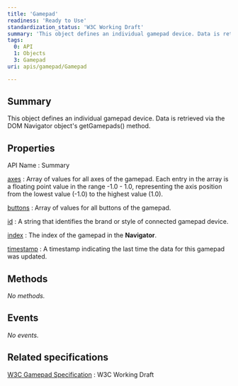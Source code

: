 ```yaml
---
title: 'Gamepad'
readiness: 'Ready to Use'
standardization_status: 'W3C Working Draft'
summary: 'This object defines an individual gamepad device. Data is retrieved via the DOM Navigator object''s getGamepads() method.'
tags:
  0: API
  1: Objects
  3: Gamepad
uri: apis/gamepad/Gamepad

---
```

## Summary

This object defines an individual gamepad device. Data is retrieved via the DOM Navigator object's getGamepads() method.

## Properties

API Name
:   Summary

[axes](/apis/gamepad/Gamepad/axes)
:   Array of values for all axes of the gamepad. Each entry in the array is a floating point value in the range -1.0 - 1.0, representing the axis position from the lowest value (-1.0) to the highest value (1.0).

[buttons](/apis/gamepad/Gamepad/buttons)
:   Array of values for all buttons of the gamepad.

[id](/apis/gamepad/Gamepad/id)
:   A string that identifies the brand or style of connected gamepad device.

[index](/apis/gamepad/Gamepad/index)
:   The index of the gamepad in the **Navigator**.

[timestamp](/apis/gamepad/Gamepad/timestamp)
:   A timestamp indicating the last time the data for this gamepad was updated.

## Methods

*No methods.*

## Events

*No events.*

## Related specifications

[W3C Gamepad Specification](https://dvcs.w3.org/hg/gamepad/raw-file/default/gamepad.html)
:   W3C Working Draft
